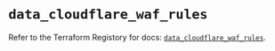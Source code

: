 # `data_cloudflare_waf_rules`

Refer to the Terraform Registory for docs: [`data_cloudflare_waf_rules`](https://www.terraform.io/docs/providers/cloudflare/d/waf_rules).
